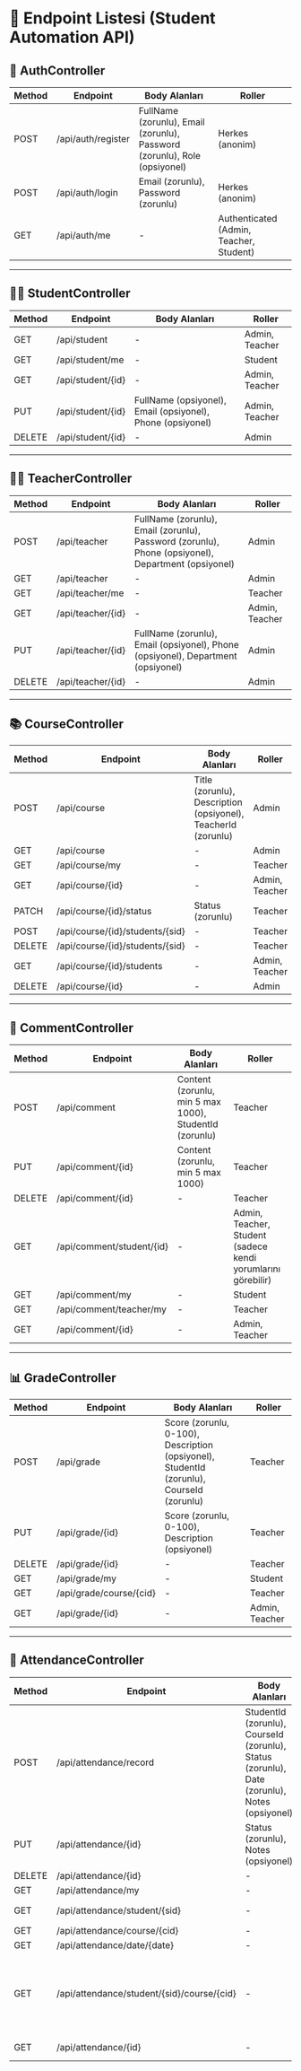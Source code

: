 # 📌 Endpoint Listesi (Student Automation API)

## 🔑 AuthController
| Method | Endpoint           | Body Alanları                                                                 | Roller |
|--------|--------------------|-------------------------------------------------------------------------------|--------|
| POST   | /api/auth/register | FullName (zorunlu), Email (zorunlu), Password (zorunlu), Role (opsiyonel)    | Herkes (anonim) |
| POST   | /api/auth/login    | Email (zorunlu), Password (zorunlu)                                          | Herkes (anonim) |
| GET    | /api/auth/me       | -                                                                            | Authenticated (Admin, Teacher, Student) |

---

## 👨‍🎓 StudentController
| Method | Endpoint             | Body Alanları                              | Roller |
|--------|----------------------|---------------------------------------------|--------|
| GET    | /api/student         | -                                           | Admin, Teacher |
| GET    | /api/student/me      | -                                           | Student |
| GET    | /api/student/{id}    | -                                           | Admin, Teacher |
| PUT    | /api/student/{id}    | FullName (opsiyonel), Email (opsiyonel), Phone (opsiyonel) | Admin, Teacher |
| DELETE | /api/student/{id}    | -                                           | Admin |

---

## 👨‍🏫 TeacherController
| Method | Endpoint             | Body Alanları                                                                 | Roller |
|--------|----------------------|-------------------------------------------------------------------------------|--------|
| POST   | /api/teacher         | FullName (zorunlu), Email (zorunlu), Password (zorunlu), Phone (opsiyonel), Department (opsiyonel) | Admin |
| GET    | /api/teacher         | -                                                                             | Admin |
| GET    | /api/teacher/me      | -                                                                             | Teacher |
| GET    | /api/teacher/{id}    | -                                                                             | Admin, Teacher |
| PUT    | /api/teacher/{id}    | FullName (zorunlu), Email (opsiyonel), Phone (opsiyonel), Department (opsiyonel) | Admin |
| DELETE | /api/teacher/{id}    | -                                                                             | Admin |

---

## 📚 CourseController
| Method | Endpoint                           | Body Alanları                                 | Roller |
|--------|------------------------------------|------------------------------------------------|--------|
| POST   | /api/course                        | Title (zorunlu), Description (opsiyonel), TeacherId (zorunlu) | Admin |
| GET    | /api/course                        | -                                              | Admin |
| GET    | /api/course/my                     | -                                              | Teacher |
| GET    | /api/course/{id}                   | -                                              | Admin, Teacher |
| PATCH  | /api/course/{id}/status            | Status (zorunlu)                              | Teacher |
| POST   | /api/course/{id}/students/{sid}    | -                                              | Teacher |
| DELETE | /api/course/{id}/students/{sid}    | -                                              | Teacher |
| GET    | /api/course/{id}/students          | -                                              | Admin, Teacher |
| DELETE | /api/course/{id}                   | -                                              | Admin |

---

## 📝 CommentController
| Method | Endpoint                  | Body Alanları                                           | Roller |
|--------|---------------------------|--------------------------------------------------------|--------|
| POST   | /api/comment              | Content (zorunlu, min 5 max 1000), StudentId (zorunlu) | Teacher |
| PUT    | /api/comment/{id}         | Content (zorunlu, min 5 max 1000)                      | Teacher |
| DELETE | /api/comment/{id}         | -                                                      | Teacher |
| GET    | /api/comment/student/{id} | -                                                      | Admin, Teacher, Student (sadece kendi yorumlarını görebilir) |
| GET    | /api/comment/my           | -                                                      | Student |
| GET    | /api/comment/teacher/my   | -                                                      | Teacher |
| GET    | /api/comment/{id}         | -                                                      | Admin, Teacher |

---

## 📊 GradeController
| Method | Endpoint                  | Body Alanları                                      | Roller |
|--------|---------------------------|---------------------------------------------------|--------|
| POST   | /api/grade                | Score (zorunlu, 0-100), Description (opsiyonel), StudentId (zorunlu), CourseId (zorunlu) | Teacher |
| PUT    | /api/grade/{id}           | Score (zorunlu, 0-100), Description (opsiyonel)   | Teacher |
| DELETE | /api/grade/{id}           | -                                                 | Teacher |
| GET    | /api/grade/my             | -                                                 | Student |
| GET    | /api/grade/course/{cid}   | -                                                 | Teacher |
| GET    | /api/grade/{id}           | -                                                 | Admin, Teacher |

---

## 📅 AttendanceController
| Method | Endpoint                                | Body Alanları                                      | Roller |
|--------|-----------------------------------------|---------------------------------------------------|--------|
| POST   | /api/attendance/record                  | StudentId (zorunlu), CourseId (zorunlu), Status (zorunlu), Date (zorunlu), Notes (opsiyonel) | Teacher |
| PUT    | /api/attendance/{id}                    | Status (zorunlu), Notes (opsiyonel)               | Teacher |
| DELETE | /api/attendance/{id}                    | -                                                 | Teacher |
| GET    | /api/attendance/my                      | -                                                 | Student |
| GET    | /api/attendance/student/{sid}           | -                                                 | Admin, Teacher |
| GET    | /api/attendance/course/{cid}            | -                                                 | Teacher |
| GET    | /api/attendance/date/{date}             | -                                                 | Teacher |
| GET    | /api/attendance/student/{sid}/course/{cid} | -                                               | Admin, Teacher, Student (sadece kendi kaydını görebilir) |
| GET    | /api/attendance/{id}                    | -                                                 | Admin, Teacher |
